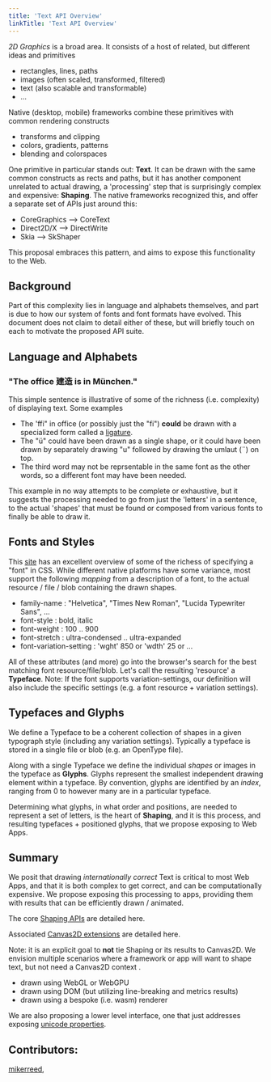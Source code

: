 ```yaml
---
title: 'Text API Overview'
linkTitle: 'Text API Overview'
---
```


*2D Graphics* is a broad area. It consists of a host of related, but different ideas and primitives
- rectangles, lines, paths
- images (often scaled, transformed, filtered)
- text (also scalable and transformable)
- ...

Native (desktop, mobile) frameworks combine these primitives with common rendering constructs
- transforms and clipping
- colors, gradients, patterns
- blending and colorspaces

One primitive in particular stands out: **Text**. It can be drawn with the same common constructs as rects and paths, but it has another component unrelated to actual drawing, a 'processing' step that is surprisingly complex and expensive: **Shaping**. The native frameworks recognized this, and offer a separate set of APIs just around this:
- CoreGraphics --> CoreText
- Direct2D/X --> DirectWrite
- Skia --> SkShaper

This proposal embraces this pattern, and aims to expose this functionality to the Web.


## Background

Part of this complexity lies in language and alphabets themselves, and part is due to how our system of fonts and font formats have evolved. This document does not claim to detail either of these, but will briefly touch on each to motivate the proposed API suite.

## Language and Alphabets

### "The office 建造 is in München."

This simple sentence is illustrative of some of the richness (i.e. complexity) of displaying text. Some examples
- The 'ffi" in office (or possibly just the "fi") **could** be drawn with a specialized form called a [ligature](https://en.wikipedia.org/wiki/Ligature_(writing)).
- The "ü" could have been drawn as a single shape, or it could have been drawn by separately drawing "u" followed by drawing the umlaut (¨) on top.
- The third word may not be reprsentable in the same font as the other words, so a different font may have been needed.

This example in no way attempts to be complete or exhaustive, but it suggests the processing needed to go from just the 'letters' in a sentence, to the actual 'shapes' that must be found or composed from various fonts to finally be able to draw it.

## Fonts and Styles

This [site](https://www.w3schools.com/css/css_font.asp) has an excellent overview of some of the richess of specifying a "font" in CSS. While different native platforms have some variance, most support the following *mapping* from a description of a font, to the actual resource / file / blob containing the drawn shapes.

- family-name : "Helvetica", "Times New Roman", "Lucida Typewriter Sans", ...
- font-style : bold, italic
- font-weight : 100 .. 900
- font-stretch : ultra-condensed .. ultra-expanded
- font-variation-setting : 'wght' 850 or 'wdth' 25 or ...

All of these attributes (and more) go into the browser's search for the best matching font resource/file/blob. Let's call the resulting 'resource' a **Typeface**. Note: If the font supports variation-settings, our definition will also include the specific settings (e.g. a font resource + variation settings).

## Typefaces and Glyphs

We define a Typeface to be a coherent collection of shapes in a given typograph style (including any variation settings). Typically a typeface is stored in a single file or blob (e.g. an OpenType file).

Along with a single Typeface we define the individual *shapes* or images in the typeface as **Glyphs**. Glyphs represent the smallest independent drawing element within a typeface. By convention, glyphs are identified by an *index*, ranging from 0 to however many are in a particular typeface.

Determining what glyphs, in what order and positions, are needed to represent a set of letters, is the heart of **Shaping**, and it is this process, and resulting typefaces + positioned glyphs, that we propose exposing to Web Apps.

## Summary

We posit that drawing *internationally correct* Text is critical to most Web Apps, and that it is both complex to get correct, and can be computationally expensive. We propose exposing this processing to apps, providing them with results that can be efficiently drawn / animated.

The core [Shaping APIs](/docs/dev/design/text_shaper) are detailed here.

Associated [Canvas2D extensions](/docs/dev/design/text_c2d) are detailed here.

Note: it is an explicit goal to **not** tie Shaping or its results to Canvas2D. We envision multiple scenarios where a framework or app will want to shape text, but not need a Canvas2D context .
- drawn using WebGL or WebGPU
- drawn using DOM (but utilizing line-breaking and metrics results)
- drawn using a bespoke (i.e. wasm) renderer

We are also proposing a lower level interface, one that just addresses exposing [unicode properties](/docs/dev/design/uni_characterize).


## Contributors:
 [mikerreed](https://github.com/mikerreed),
